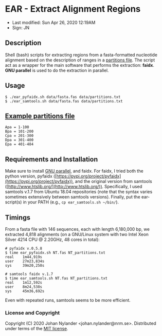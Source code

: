 # EAR - Extract Alignment Regions

- Last modified: Sun Apr 26, 2020  12:19AM
- Sign: JN

## Description

Shell (bash) scripts for extracting regions from a fasta-formatted nucleotide
alignment based on the description of ranges in a [partitions
file](#example-partitions-file). The script act as a wrapper for the main
software that performs the extraction: **faidx**. **GNU parallel** is used to
do the extraction in parallel.

## Usage

    $ ./ear_pyfaidx.sh data/fasta.fas data/partitions.txt
    $ ./ear_samtools.sh data/fasta.fas data/partitions.txt

## [Example partitions file](data/partitions.txt)

    Apa = 1-100
    Bpa = 101-200
    Cpa = 201-300
    Dpa = 301-400
    Epa = 401-484

## Requirements and Installation

Make sure to install [GNU parallel](https://www.gnu.org/software/parallel/),
and faidx. For faidx, I tried both the python version, pyfaidx
([https://pypi.org/project/pyfaidx](https://pypi.org/project/pyfaidx)), and the
original version from samtools ([http://www.htslib.org/](http://www.htslib.org/)).
Specifically, I used samtools v.1.7 from Ubuntu 18.04 repositories (note that
the syntax varies sometimes extensively between samtools versions).
Finally, put the ear-script(s) in your PATH (e.g., `cp ear_samtools.sh ~/bin/`).

## Timings 

From a fasta file with 146 sequences, each with length 6,180,000 bp, we
extracted 4,818 alignments (on a GNU/Linux system with two Intel Xeon Silver
4214 CPU @ 2.20GHz, 48 cores in total):

    # pyfaidx v.0.5.8
    $ time ear_pyfaidx.sh NT.fas NT_partitions.txt
    real    1m44,919s
    user    27m23,834s
    sys     39m20,250s

    # samtools faidx v.1.7
    $ time ear_samtools.sh NT.fas NT_partitions.txt
    real    1m12,592s
    user    8m24,538s
    sys     45m36,692s

Even with repeated runs, samtools seems to be more efficient.

### License and Copyright

Copyright (C) 2020 Johan Nylander <johan.nylander\@nrm.se>.
Distributed under terms of the [MIT license](LICENSE).
